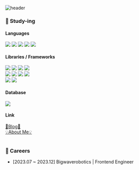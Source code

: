 
![header](https://capsule-render.vercel.app/api?type=waving&color=timeGradient&height=200&width="auto"&section=header&text=ez1n&fontSize=80)


 ### 🌱 Study-ing
  
 #### Languages
 
  <div class="row">
    <img src="https://img.shields.io/badge/HTML5-E34F26?style=plastic&logo=HTML5&logoColor=white"/>
    <img src="https://img.shields.io/badge/CSS3-1572B6?style=plastic&logo=CSS3&logoColor=white"/>
    <img src="https://img.shields.io/badge/javascript-%23323330.svg?style=plastic&logo=javascript&logoColor=%23F7DF1E"/>
    <img src="https://img.shields.io/badge/typescript-%23007ACC.svg?style=plastic&logo=typescript&logoColor=white"/>
    <img src="https://img.shields.io/badge/dart-%230175C2.svg?style=plastic&logo=dart&logoColor=white"/>
  </div>
  
 #### Libraries / Frameworks
 
 <div class="row">
    <img src="https://img.shields.io/badge/Next-black?style=plastic&logo=next.js&logoColor=white"/>
    <img src="https://img.shields.io/badge/React-20232A?style=plastic&logo=react&logoColor=61DAFB"/>
    <img src="https://img.shields.io/badge/react_native-%2320232a.svg?style=plastic&logo=react&logoColor=%2361DAFB"/>
    <img src="https://img.shields.io/badge/Flutter-%2302569B.svg?style=plastic&logo=Flutter&logoColor=white"/>
  </div>
  <div class="row">
    <img src="https://img.shields.io/badge/PostCSS-DD3A0A?style=plastic&logo=PostCSS&logoColor=white"/>
    <img src="https://img.shields.io/badge/styled--components-DB7093?style=plastic&logo=styled-components&logoColor=white"/>
    <img src="https://img.shields.io/badge/MUI-%230081CB.svg?style=plastic&logo=mui&logoColor=white"/>
    <img src="https://img.shields.io/badge/tailwindcss-%2338B2AC.svg?style=plastic&logo=tailwind-css&logoColor=white"/>
  </div>
    <div class="row">
    <img src="https://img.shields.io/badge/-React%20Query-FF4154?style=plastic&logo=react%20query&logoColor=white" />
    <img src="https://img.shields.io/badge/redux-%23593d88.svg?style=plastic&logo=redux&logoColor=white"/>
  </div>
  
  #### Database
  <div class="row">
    <img src="https://img.shields.io/badge/Firebase-039BE5?style=plastic&logo=Firebase&logoColor=white"/>
  </div>

  #### Link
  <div><a href="https://ttugttag-coding.tistory.com/">🏃Blog🏃</a></div>
  <div><a href="https://www.notion.so/Yejin-Jeon-ef18167eab1b47b789f0b3da3d537c14">💡About Me💡</a></div>

  <br>

  ### 🏢 Careers
- [2023.07 ~ 2023.12] Bigwaverobotics | Frontend Engineer
  

